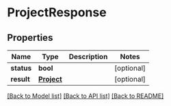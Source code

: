 # ProjectResponse

## Properties

Name | Type | Description | Notes
------------ | ------------- | ------------- | -------------
**status** | **bool** |  | [optional]
**result** | [**Project**](Project.md) |  | [optional]

[[Back to Model list]](../README.md#documentation-for-models) [[Back to API list]](../README.md#documentation-for-api-endpoints) [[Back to README]](../README.md)
